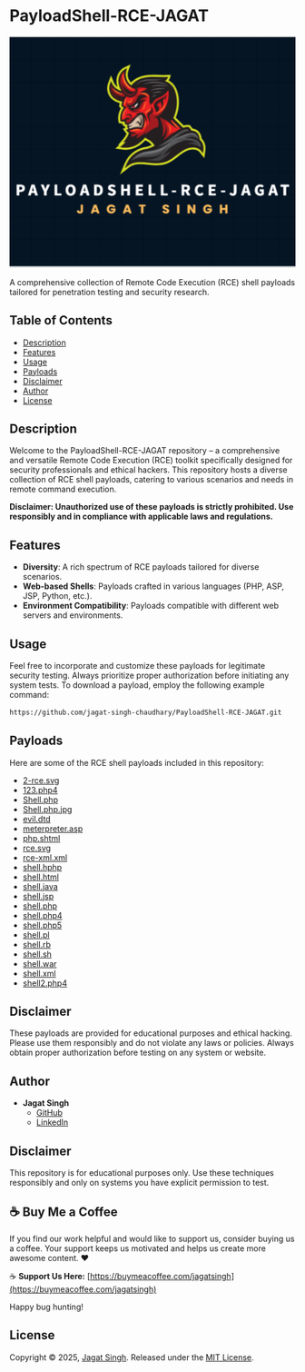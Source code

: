 # PayloadShell-RCE-JAGAT

![RCE Shell Logo](https://github.com/jagat-singh-chaudhary/PayloadShell-RCE-JAGAT/blob/main/logo.png.png)

A comprehensive collection of Remote Code Execution (RCE) shell payloads tailored for penetration testing and security research.

## Table of Contents

- [Description](#description)
- [Features](#features)
- [Usage](#usage)
- [Payloads](#payloads)
- [Disclaimer](#disclaimer)
- [Author](#author)
- [License](#license)

## Description

Welcome to the PayloadShell-RCE-JAGAT repository – a comprehensive and versatile Remote Code Execution (RCE) toolkit specifically designed for security professionals and ethical hackers. This repository hosts a diverse collection of RCE shell payloads, catering to various scenarios and needs in remote command execution.

**Disclaimer: Unauthorized use of these payloads is strictly prohibited. Use responsibly and in compliance with applicable laws and regulations.**

## Features

- **Diversity**: A rich spectrum of RCE payloads tailored for diverse scenarios.
- **Web-based Shells**: Payloads crafted in various languages (PHP, ASP, JSP, Python, etc.).
- **Environment Compatibility**: Payloads compatible with different web servers and environments.

## Usage

Feel free to incorporate and customize these payloads for legitimate security testing. Always prioritize proper authorization before initiating any system tests. To download a payload, employ the following example command:

```bash
https://github.com/jagat-singh-chaudhary/PayloadShell-RCE-JAGAT.git
```

## Payloads

Here are some of the RCE shell payloads included in this repository:

- [2-rce.svg](2-rce.svg)
- [123.php4](123.php4)
- [Shell.php](Shell.php)
- [Shell.php.jpg](Shell.php.jpg)
- [evil.dtd](evil.dtd)
- [meterpreter.asp](meterpreter.asp)
- [php.shtml](php.shtml)
- [rce.svg](rce.svg)
- [rce-xml.xml](rce-xml.xml)
- [shell.hphp](shell.hphp)
- [shell.html](shell.html)
- [shell.java](shell.java)
- [shell.jsp](shell.jsp)
- [shell.php](shell.php)
- [shell.php4](shell.php4)
- [shell.php5](shell.php5)
- [shell.pl](shell.pl)
- [shell.rb](shell.rb)
- [shell.sh](shell.sh)
- [shell.war](shell.war)
- [shell.xml](shell.xml)
- [shell2.php4](shell2.php4)


## Disclaimer

These payloads are provided for educational purposes and ethical hacking. Please use them responsibly and do not violate any laws or policies. Always obtain proper authorization before testing on any system or website.



## Author

- **Jagat Singh**
  - [GitHub](https://github.com/jagat-singh-chaudhary)
  - [LinkedIn](https://www.linkedin.com/in/jagat-singh-b824701b8/)


## Disclaimer

This repository is for educational purposes only. Use these techniques responsibly and only on systems you have explicit permission to test.

## ☕ Buy Me a Coffee

If you find our work helpful and would like to support us, consider buying us a coffee. Your support keeps us motivated and helps us create more awesome content. ❤️

☕ **Support Us Here:** [https://buymeacoffee.com/jagatsingh](https://buymeacoffee.com/jagatsingh)

Happy bug hunting!

## License

Copyright © 2025, [Jagat Singh](https://github.com/jagat-singh-chaudhary). Released under the [MIT License](LICENSE).
